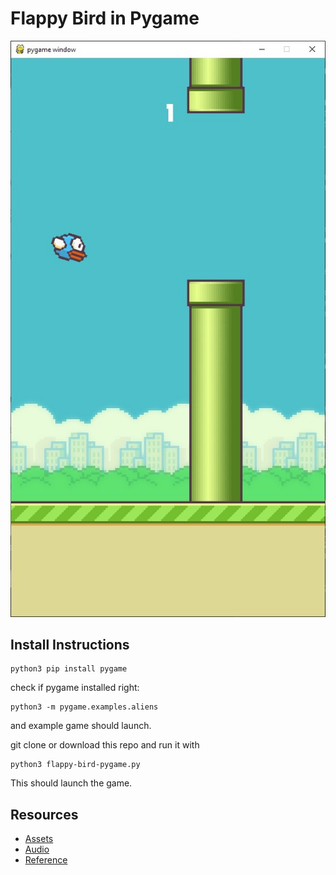 # Flappy Bird in Pygame
![Game Screenshot](https://raw.githubusercontent.com/KailashGanesh/Flappybird-pygame/main/Screenshot.jpg)
## Install Instructions
    python3 pip install pygame

check if pygame installed right: 

    python3 -m pygame.examples.aliens

and example game should launch.

git clone or download this repo and run it with  

    python3 flappy-bird-pygame.py

This should launch the game.
## Resources
- [Assets](https://github.com/samuelcust/flappy-bird-assets)
- [Audio](https://www.sounds-resource.com/mobile/flappybird/sound/5309/)
- [Reference](https://www.youtube.com/watch?v=UZg49z76cLw)
